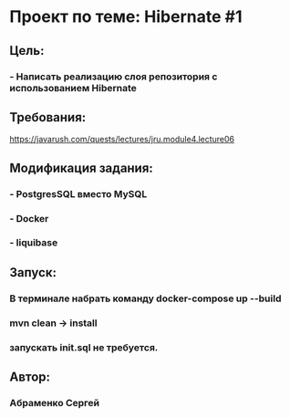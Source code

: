 # Проект по теме: Hibernate #1

## Цель:
### - Написать реализацию слоя репозитория с использованием Hibernate

## Требования:
https://javarush.com/quests/lectures/jru.module4.lecture06

## Модификация задания:
### - PostgresSQL вместо MySQL
### - Docker
### - liquibase

## Запуск:
### В терминале набрать команду docker-compose up --build
### mvn clean -> install
### запускать init.sql  не требуется.

## Автор:
### Абраменко Сергей

